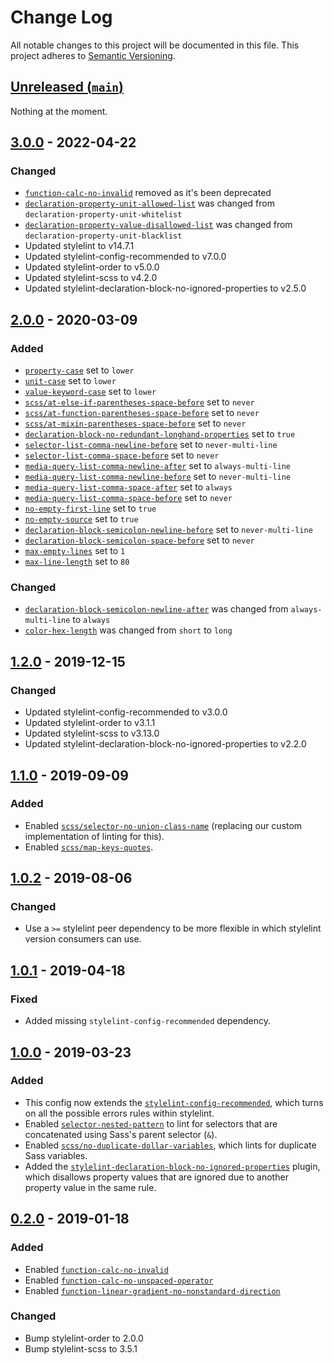 # Change Log

All notable changes to this project will be documented in this file. This
project adheres to [Semantic Versioning](http://semver.org).

## [Unreleased (`main`)][unreleased]

Nothing at the moment.

[unreleased]: https://github.com/thoughtbot/stylelint-config/compare/v3.0.0...HEAD

## [3.0.0] - 2022-04-22

### Changed

- [`function-calc-no-invalid`][3.0.0-1] removed as it's been deprecated
- [`declaration-property-unit-allowed-list`][3.0.0-2] was changed from `declaration-property-unit-whitelist`
- [`declaration-property-value-disallowed-list`][3.0.0-3] was changed from `declaration-property-unit-blacklist`
- Updated stylelint to v14.7.1
- Updated stylelint-config-recommended to v7.0.0
- Updated stylelint-order to v5.0.0
- Updated stylelint-scss to v4.2.0
- Updated stylelint-declaration-block-no-ignored-properties to v2.5.0

[3.0.0]: https://github.com/thoughtbot/stylelint-config/compare/v2.0.0...v3.0.0
[3.0.0-1]: https://github.com/stylelint/stylelint/pull/5296
[3.0.0-2]: https://github.com/stylelint/stylelint/blob/13.7.0/lib/rules/declaration-property-unit-whitelist/README.md
[3.0.0-3]: https://github.com/stylelint/stylelint/blob/13.7.0/lib/rules/declaration-property-value-blacklist/README.md

## [2.0.0] - 2020-03-09

### Added

- [`property-case`][2.0.0-1] set to `lower`
- [`unit-case`][2.0.0-2] set to `lower`
- [`value-keyword-case`][2.0.0-3] set to `lower`
- [`scss/at-else-if-parentheses-space-before`][2.0.0-4] set to `never`
- [`scss/at-function-parentheses-space-before`][2.0.0-5] set to `never`
- [`scss/at-mixin-parentheses-space-before`][2.0.0-6] set to `never`
- [`declaration-block-no-redundant-longhand-properties`][2.0.0-7] set to `true`
- [`selector-list-comma-newline-before`][2.0.0-8] set to `never-multi-line`
- [`selector-list-comma-space-before`][2.0.0-9] set to `never`
- [`media-query-list-comma-newline-after`][2.0.0-10] set to `always-multi-line`
- [`media-query-list-comma-newline-before`][2.0.0-11] set to `never-multi-line`
- [`media-query-list-comma-space-after`][2.0.0-12] set to `always`
- [`media-query-list-comma-space-before`][2.0.0-13] set to `never`
- [`no-empty-first-line`][2.0.0-14] set to `true`
- [`no-empty-source`][2.0.0-15] set to `true`
- [`declaration-block-semicolon-newline-before`][2.0.0-16] set to `never-multi-line`
- [`declaration-block-semicolon-space-before`][2.0.0-17] set to `never`
- [`max-empty-lines`][2.0.0-18] set to `1`
- [`max-line-length`][2.0.0-19] set to `80`

### Changed

- [`declaration-block-semicolon-newline-after`][2.0.0-20] was changed from `always-multi-line` to `always`
- [`color-hex-length`][2.0.0-21] was changed from `short` to `long`

[2.0.0]: https://github.com/thoughtbot/stylelint-config/compare/v1.2.0...v2.0.0
[2.0.0-1]: https://stylelint.io/user-guide/rules/property-case
[2.0.0-2]: https://stylelint.io/user-guide/rules/unit-case
[2.0.0-3]: https://stylelint.io/user-guide/rules/value-keyword-case
[2.0.0-4]: https://github.com/kristerkari/stylelint-scss/blob/master/src/rules/at-else-if-parentheses-space-before/README.md
[2.0.0-5]: https://github.com/kristerkari/stylelint-scss/blob/master/src/rules/at-function-parentheses-space-before/README.md
[2.0.0-6]: https://github.com/kristerkari/stylelint-scss/blob/master/src/rules/at-mixin-parentheses-space-before/README.md
[2.0.0-7]: https://stylelint.io/user-guide/rules/shorthand-property-no-redundant-values
[2.0.0-8]: https://stylelint.io/user-guide/rules/selector-list-comma-newline-before
[2.0.0-9]: https://stylelint.io/user-guide/rules/selector-list-comma-space-before
[2.0.0-10]: https://stylelint.io/user-guide/rules/media-query-list-comma-newline-after
[2.0.0-11]: https://stylelint.io/user-guide/rules/media-query-list-comma-newline-before
[2.0.0-12]: https://stylelint.io/user-guide/rules/media-query-list-comma-space-after
[2.0.0-13]: https://stylelint.io/user-guide/rules/media-query-list-comma-space-before
[2.0.0-14]: https://stylelint.io/user-guide/rules/no-empty-source
[2.0.0-15]: https://stylelint.io/user-guide/rules/no-empty-first-line
[2.0.0-16]: https://stylelint.io/user-guide/rules/declaration-block-semicolon-newline-before
[2.0.0-17]: https://stylelint.io/user-guide/rules/declaration-block-semicolon-space-before
[2.0.0-18]: https://stylelint.io/user-guide/rules/max-empty-lines
[2.0.0-19]: https://stylelint.io/user-guide/rules/max-line-length
[2.0.0-20]: https://stylelint.io/user-guide/rules/declaration-block-semicolon-newline-after
[2.0.0-21]: https://stylelint.io/user-guide/rules/color-hex-length

## [1.2.0] - 2019-12-15

### Changed

- Updated stylelint-config-recommended to v3.0.0
- Updated stylelint-order to v3.1.1
- Updated stylelint-scss to v3.13.0
- Updated stylelint-declaration-block-no-ignored-properties to v2.2.0

[1.2.0]: https://github.com/thoughtbot/stylelint-config/compare/v1.1.0...v1.2.0

## [1.1.0] - 2019-09-09

### Added

- Enabled [`scss/selector-no-union-class-name`] (replacing our custom
  implementation of linting for this).
- Enabled [`scss/map-keys-quotes`].

[1.1.0]: https://github.com/thoughtbot/stylelint-config/compare/v1.0.2...v1.1.0
[`scss/selector-no-union-class-name`]: https://github.com/kristerkari/stylelint-scss/blob/master/src/rules/selector-no-union-class-name/README.md
[`scss/map-keys-quotes`]: https://github.com/kristerkari/stylelint-scss/blob/master/src/rules/map-keys-quotes/README.md

## [1.0.2] - 2019-08-06

### Changed

- Use a `>=` stylelint peer dependency to be more flexible in which
  stylelint version consumers can use.

[1.0.2]: https://github.com/thoughtbot/stylelint-config/compare/v1.0.1...v1.0.2

## [1.0.1] - 2019-04-18

### Fixed

- Added missing `stylelint-config-recommended` dependency.

[1.0.1]: https://github.com/thoughtbot/stylelint-config/compare/v1.0.0...v1.0.1

## [1.0.0] - 2019-03-23

### Added

- This config now extends the [`stylelint-config-recommended`], which turns on
  all the possible errors rules within stylelint.
- Enabled [`selector-nested-pattern`] to lint for selectors that are
  concatenated using Sass's parent selector (`&`).
- Enabled [`scss/no-duplicate-dollar-variables`], which lints for duplicate
  Sass variables.
- Added the [`stylelint-declaration-block-no-ignored-properties`] plugin, which
  disallows property values that are ignored due to another property value in
  the same rule.

[1.0.0]: https://github.com/thoughtbot/stylelint-config/compare/v0.2.0...v1.0.0
[`stylelint-config-recommended`]: https://github.com/stylelint/stylelint-config-recommended
[`selector-nested-pattern`]: https://stylelint.io/user-guide/rules/selector-nested-pattern/
[`scss/no-duplicate-dollar-variables`]: https://github.com/kristerkari/stylelint-scss/blob/master/src/rules/no-duplicate-dollar-variables/README.md
[`stylelint-declaration-block-no-ignored-properties`]: https://github.com/kristerkari/stylelint-declaration-block-no-ignored-properties

## [0.2.0] - 2019-01-18

### Added

- Enabled [`function-calc-no-invalid`]
- Enabled [`function-calc-no-unspaced-operator`]
- Enabled [`function-linear-gradient-no-nonstandard-direction`]

### Changed

- Bump stylelint-order to 2.0.0
- Bump stylelint-scss to 3.5.1

[0.2.0]: https://github.com/thoughtbot/stylelint-config/compare/v0.1.0...v0.2.0
[`function-calc-no-invalid`]: https://stylelint.io/user-guide/rules/function-calc-no-invalid/
[`function-calc-no-unspaced-operator`]: https://stylelint.io/user-guide/rules/function-calc-no-unspaced-operator/
[`function-linear-gradient-no-nonstandard-direction`]: https://stylelint.io/user-guide/rules/function-linear-gradient-no-nonstandard-direction/
